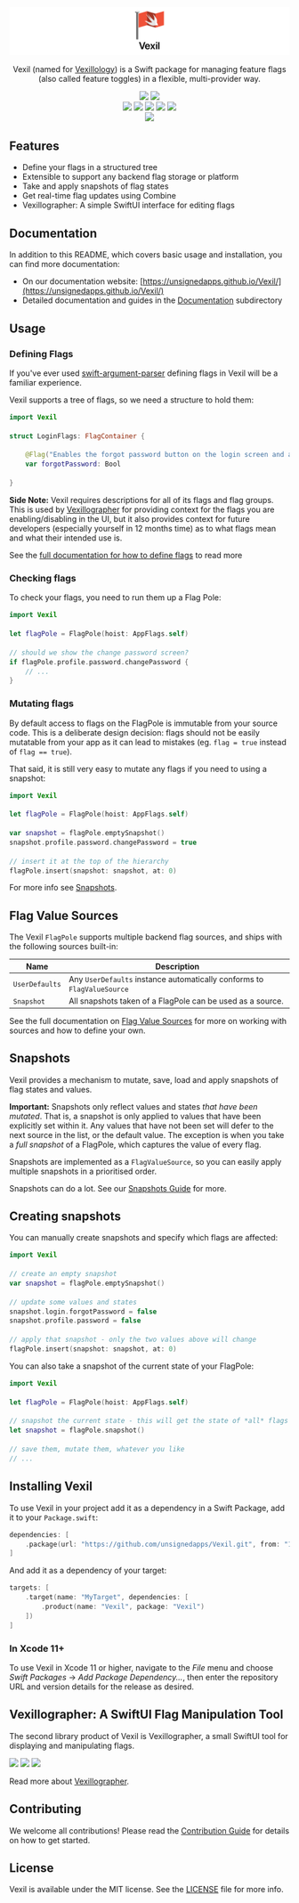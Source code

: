 ![Vexil][vexil-logo]

<p align="center">Vexil (named for <a href="https://en.wikipedia.org/wiki/Vexillology">Vexillology</a>) is a Swift package for managing feature flags <br />(also called feature toggles) in a flexible, multi-provider way.</p>

<p align="center">
	<a href="https://sonarcloud.io/dashboard?id=unsignedapps_Vexil"><img src="https://sonarcloud.io/api/project_badges/measure?project=unsignedapps_Vexil&metric=alert_status"></a>
	<img src="https://github.com/unsignedapps/Vexil/workflows/%3E90%25%20Documented/badge.svg">
	<br />
	<img src="https://github.com/unsignedapps/Vexil/workflows/iOS%20Tests/badge.svg">
	<img src="https://github.com/unsignedapps/Vexil/workflows/macOS%20Tests/badge.svg">
	<img src="https://github.com/unsignedapps/Vexil/workflows/tvOS%20Tests/badge.svg">
	<img src="https://github.com/unsignedapps/Vexil/workflows/watchOS%20Build%20Tests/badge.svg">
	<img src="https://github.com/unsignedapps/Vexil/workflows/Linux%20Tests/badge.svg">
	<br />
	<a href="https://swiftpackageindex.com/unsignedapps/Vexil"><img src="https://img.shields.io/endpoint?url=https%3A%2F%2Fswiftpackageindex.com%2Fapi%2Fpackages%2Funsignedapps%2FVexil%2Fbadge%3Ftype%3Dplatforms"></a>
</p>

## Features

* Define your flags in a structured tree
* Extensible to support any backend flag storage or platform
* Take and apply snapshots of flag states
* Get real-time flag updates using Combine
* Vexillographer: A simple SwiftUI interface for editing flags

## Documentation

In addition to this README, which covers basic usage and installation, you can find more documentation:

- On our documentation website: [https://unsignedapps.github.io/Vexil/](https://unsignedapps.github.io/Vexil/)
- Detailed documentation and guides in the [Documentation](Documentation) subdirectory

## Usage

### Defining Flags

If you've ever used [swift-argument-parser][swift-argument-parser] defining flags in Vexil will be a familiar experience.

Vexil supports a tree of flags, so we need a structure to hold them:

```swift
import Vexil

struct LoginFlags: FlagContainer {

    @Flag("Enables the forgot password button on the login screen and associated flows")
    var forgotPassword: Bool

}
```

**Side Note:** Vexil requires descriptions for all of its flags and flag groups. This is used by [Vexillographer](#vexillographer-a-swiftui-flag-manipulation-tool) for providing context for the flags you are enabling/disabling in the UI, but it also provides context for future developers (especially yourself in 12 months time) as to what flags mean and what their intended use is.

See the [full documentation for how to define flags][defining-flags] to read more

### Checking flags

To check your flags, you need to run them up a Flag Pole:

```swift
import Vexil

let flagPole = FlagPole(hoist: AppFlags.self)

// should we show the change password screen?
if flagPole.profile.password.changePassword {
    // ...
}
```

### Mutating flags

By default access to flags on the FlagPole is immutable from your source code. This is a deliberate design decision: flags should not be easily mutatable from your app as it can lead to mistakes (eg. `flag = true` instead of `flag == true`).

That said, it is still very easy to mutate any flags if you need to using a snapshot:

```swift
import Vexil

let flagPole = FlagPole(hoist: AppFlags.self)

var snapshot = flagPole.emptySnapshot()
snapshot.profile.password.changePassword = true

// insert it at the top of the hierarchy
flagPole.insert(snapshot: snapshot, at: 0)
```

For more info see [Snapshots](#snapshots).

## Flag Value Sources

The Vexil `FlagPole` supports multiple backend flag sources, and ships with the following sources built-in:

| Name | Description |
|------|-------------|
| `UserDefaults` | Any `UserDefaults` instance automatically conforms to `FlagValueSource` |
| `Snapshot` | All snapshots taken of a FlagPole can be used as a source. |

See the full documentation on [Flag Value Sources][flag-value-sources] for more on working with sources and how to define your own.


## Snapshots

Vexil provides a mechanism to mutate, save, load and apply snapshots of flag states and values.

**Important:** Snapshots only reflect values and states _that have been mutated_. That is, a snapshot is only applied to values that have been explicitly set within it. Any values that have not been set will defer to the next source in the list, or the default value. The exception is when you take a _full snapshot_ of a FlagPole, which captures the value of every flag.

Snapshots are implemented as a `FlagValueSource`, so you can easily apply multiple snapshots in a prioritised order.

Snapshots can do a lot. See our [Snapshots Guide][snapshots] for more.

## Creating snapshots

You can manually create snapshots and specify which flags are affected:

```swift
import Vexil

// create an empty snapshot
var snapshot = flagPole.emptySnapshot()

// update some values and states
snapshot.login.forgotPassword = false
snapshot.profile.password = false

// apply that snapshot - only the two values above will change
flagPole.insert(snapshot: snapshot, at: 0)
```

You can also take a snapshot of the current state of your FlagPole:

```swift
import Vexil

let flagPole = FlagPole(hoist: AppFlags.self)

// snapshot the current state - this will get the state of *all* flags
let snapshot = flagPole.snapshot()

// save them, mutate them, whatever you like
// ...
```

## Installing Vexil

To use Vexil in your project add it as a dependency in a Swift Package, add it to your `Package.swift`:

```swift
dependencies: [
    .package(url: "https://github.com/unsignedapps/Vexil.git", from: "1.0.0")
]
```

And add it as a dependency of your target:

```swift
targets: [
    .target(name: "MyTarget", dependencies: [
        .product(name: "Vexil", package: "Vexil")
    ])
]
```

### In Xcode 11+

To use Vexil in Xcode 11 or higher, navigate to the _File_ menu and choose _Swift Packages_ -> _Add Package Dependency..._, then enter the repository URL and version details for the release as desired.

## Vexillographer: A SwiftUI Flag Manipulation Tool

The second library product of Vexil is Vexillographer, a small SwiftUI tool for displaying and manipulating flags.

<div>
    <img src="https://github.com/unsignedapps/Vexil/raw/main/Documentation/Images/Vexillographer-1.png" />
    <img src="https://github.com/unsignedapps/Vexil/raw/main/Documentation/Images/Vexillographer-2.png" />
    <img src="https://github.com/unsignedapps/Vexil/raw/main/Documentation/Images/Vexillographer-3.png" />
</div>

Read more about [Vexillographer][vexillographer].

## Contributing

We welcome all contributions! Please read the [Contribution Guide](CONTRIBUTING.md) for details on how to get started.

## License

Vexil is available under the MIT license. See the [LICENSE](LICENSE) file for more info.

[vexil-logo]: .github/vexil-banner.png
[swift-argument-parser]: https://github.com/apple/swift-argument-parser

[defining-flags]: Documentation/Defining-Flags.md
[flag-value-sources]: Documentation/Sources.md
[snapshots]: Documentation/Snapshots.md
[vexillographer]: Documentation/Vexillographer.md
